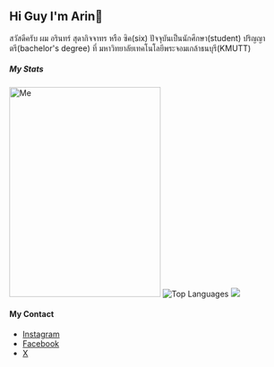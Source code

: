 ## Hi Guy I'm Arin👋
<p>สวัสดีครับ ผม อรินทร์ สุดากิจจาทร หรือ ซิค(six) ปัจจุบันเป็นนักศึกษา(student) ปริญญาตรี(bachelor's degree) ที่ มหาวิทยาลัยเทคโนโลยีพระจอมเกล้าธนบุรี(KMUTT)</p>

##### My Stats
<span>
  <img src="https://github.com/arinsuda/arinsuda/blob/arinsuda/Client/25650728-1659102297577.jpg" alt="Me" width="270" height="375"/>
  <img src=" https://github-readme-stats.vercel.app/api/top-langs/?username=arinsuda&layout=pie" alt="Top Languages" />
  <img src="https://github-readme-stats.vercel.app/api?username=arinsuda&show_icons=true&theme=transparent">
</span>

#### My Contact
- [Instagram](https://www.instagram.com/sxxarxn/)
- [Facebook](https://www.facebook.com/Sixtiena16)
- [X](https://x.com/sixarin2002)

